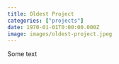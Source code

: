 ```yaml
---
title: Oldest Project
categories: ["projects"]
date: 1970-01-01T0:00:00.000Z
image: images/oldest-project.jpeg
---
```


Some text
